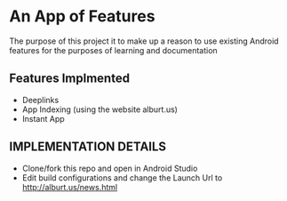 # An App of Features

The purpose of this project it to make up a reason to use existing Android features for the purposes of learning and documentation

## Features Implmented
* Deeplinks 
* App Indexing (using the website alburt.us)
* Instant App

## IMPLEMENTATION DETAILS
* Clone/fork this repo and open in Android Studio
*  Edit build configurations and change the Launch Url to http://alburt.us/news.html
